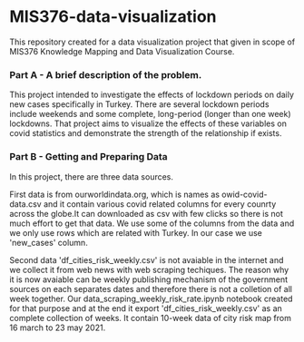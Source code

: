 # MIS376-data-visualization
This repository created for a data visualization project that given in scope of MIS376 Knowledge Mapping and Data Visualization Course.

### Part A - A brief description of the problem.
This project intended to investigate the effects of lockdown periods on daily new cases specifically in Turkey. There are several lockdown periods include weekends and some complete, long-period (longer than one week) lockdowns. That project aims to visualize the effects of these variables on covid statistics and demonstrate the strength of the relationship if exists.

### Part B - Getting and Preparing Data

In this project, there are three data sources. 

First data is from ourworldindata.org, which is names as owid-covid-data.csv and it contain various covid related columns for every counrty across the globe.It can downloaded as csv with few clicks so there is not much effort to get that data.  We use some of the columns from the data and we only use rows which are related with Turkey. In our case we use 'new_cases' column. 

Second data 'df_cities_risk_weekly.csv' is not avaiable in the internet and we collect it from web news with web scraping techiques. The reason why it is now avaiable can be weekly publishing mechanism of the government sources on each separates dates and therefore there is not a colletion of all week together. Our data_scraping_weekly_risk_rate.ipynb notebook created for that purpose and at the end it export 'df_cities_risk_weekly.csv' as an complete collection of weeks. It contain 10-week data of city risk map from 16 march to 23 may 2021.
